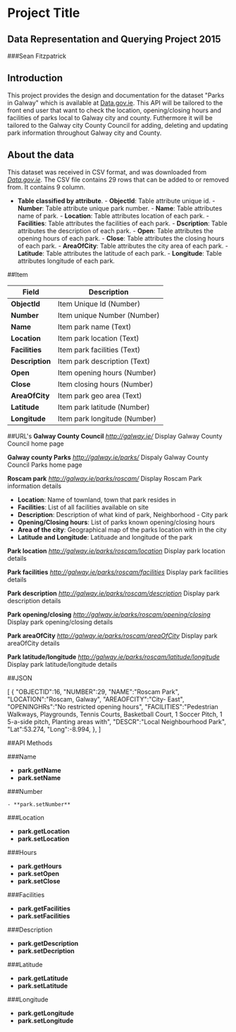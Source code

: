 # Project Title
## Data Representation and Querying Project 2015
###Sean Fitzpatrick

## Introduction
This project provides the design and documentation for the dataset "Parks in Galway" which is available at [Data.gov.ie](http://data.gov.ie). This API will be tailored to the front end user that want to check the location, opening/closing hours and facilities of parks local to Galway city and county. Futhermore it will be tailored to the Galway city County Council for adding, deleting and updating park information throughout Galway city and County.

## About the data
This dataset was received in CSV format, and was downloaded from [*Data.gov.ie*](https://data.gov.ie/dataset/parks-in-galway-city).
The CSV file contains 29 rows that can be added to or removed from. It contains 9 column.
   - **Table classified by attribute**.
    - **ObjectId**: Table attribute unique id.
    - **Number**: Table attribute unique park number.
    - **Name**: Table attributes name of park.
    - **Location**: Table attributes location of each park.
    - **Facilities**: Table attributes the facilities of each park.
    - **Dscription**: Table attributes the description of each park.
    - **Open**: Table attributes the opening hours of each park.
    - **Close**: Table attributes the closing hours of each park.
    - **AreaOfCity**: Table attributes the city area of each park.
    - **Latitude**: Table attributes the latitude of each park.
    - **Longitude**: Table attributes longitude of each park.
    

##Item

Field | Description
------|------------
**ObjectId** | Item Unique Id (Number)
**Number** | Item unique Number (Number)
**Name** | Item park name (Text)
**Location** | Item park location (Text)
**Facilities** | Item park facilities (Text)
**Description** | Item park description (Text)
**Open** | Item opening hours (Number)
**Close** | Item closing hours (Number)
**AreaOfCity** | Item park geo area (Text)
**Latitude** | Item park latitude (Number)
**Longitude** | Item park longitude (Number)

##URL's
**Galway County Council**
*http://galway.ie/*
Display Galway County Council home page


**Galway county Parks**
*http://galway.ie/parks/*
Dispaly Galway County Council Parks home page


**Roscam park**
*http://galway.ie/parks/roscam/*
Display Roscam Park information details

- **Location**: Name of townland, town that park resides in
- **Facilities**: List of all facilities available on site
- **Description**: Description of what kind of park, Neighborhood - City park
- **Opening/Closing hours**: List of parks known opening/closing hours
- **Area of the city**: Geographical map of the parks location with in the city
- **Latitude and Longitude**: Latituade and longitude of the park


**Park location**
*http://galway.ie/parks/roscam/location*
Display park location details

**Park facilities**
*http://galway.ie/parks/roscam/facilities*
Display park facilities details

**Park description**
*http://galway.ie/parks/roscam/description*
Display park description details

**Park opening/closing**
*http://galway.ie/parks/roscam/opening/closing*
Display park opening/closing details

**Park areaOfCity**
*http://galway.ie/parks/roscam/areaOfCity*
Display park areaOfCity details

**Park latitude/longitude**
*http://galway.ie/parks/roscam/latitude/longitude*
Display park latitude/longitude details


##JSON

[
  {
    "OBJECTID":16,
    "NUMBER":29,
    "NAME":"Roscam Park",
    "LOCATION":"Roscam, Galway",
    "AREAOFCITY":"City- East",
    "OPENINGHRs":"No restricted opening hours",
    "FACILITIES":"Pedestrian Walkways, Playgrounds, Tennis Courts, Basketball Court, 1 Soccer Pitch, 1 5-a-side pitch, Planting areas with",
    "DESCR":"Local Neighbourhood Park",
    "Lat":53.274,
    "Long":-8.994,
  },
]

##API Methods

###Name

- **park.getName**
- **park.setName**
    
###Number

    - **park.setNumber**
    
###Location

- **park.getLocation**
- **park.setLocation**
    
###Hours

- **park.getHours**
- **park.setOpen**
- **park.setClose**
    
###Facilities

- **park.getFacilities**
- **park.setFacilities**
    
###Description

- **park.getDescription**
- **park.setDecription**
    
###Latitude

- **park.getLatitude**
- **park.setLatitude**
    
###Longitude

- **park.getLongitude**
- **park.setLongitude**
  
